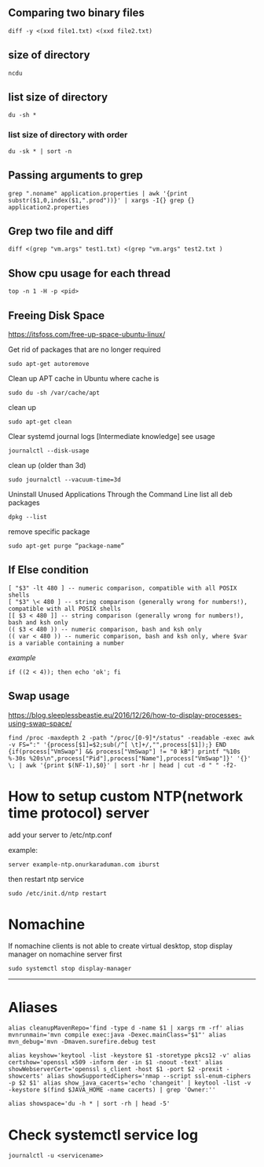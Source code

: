 ## Comparing two binary files

```
diff -y <(xxd file1.txt) <(xxd file2.txt)
```

## size of directory
```
ncdu
```

## list size of directory
```
du -sh *
```

### list size of directory with order
```
du -sk * | sort -n
```

## Passing arguments to grep 
```
grep ".noname" application.properties | awk '{print substr($1,0,index($1,".prod"))}' | xargs -I{} grep {} application2.properties 
```

## Grep two file and diff
```
diff <(grep "vm.args" test1.txt) <(grep "vm.args" test2.txt )
```
## Show cpu usage for each thread
```
top -n 1 -H -p <pid>
```
## Freeing Disk Space
https://itsfoss.com/free-up-space-ubuntu-linux/ 

Get rid of packages that are no longer required
```
sudo apt-get autoremove
```

 Clean up APT cache in Ubuntu
 where cache is
 ```
 sudo du -sh /var/cache/apt 
 ```
 
 clean up
```
sudo apt-get clean
```

Clear systemd journal logs [Intermediate knowledge]
see usage
```
journalctl --disk-usage
```
clean up (older than 3d)
```
sudo journalctl --vacuum-time=3d
```

Uninstall Unused Applications Through the Command Line
list all deb packages
```
dpkg --list
```

remove specific package
```
sudo apt-get purge “package-name”
```

## If Else condition
```
[ "$3" -lt 480 ] -- numeric comparison, compatible with all POSIX shells
[ "$3" \< 480 ] -- string comparison (generally wrong for numbers!), compatible with all POSIX shells
[[ $3 < 480 ]] -- string comparison (generally wrong for numbers!), bash and ksh only
(( $3 < 480 )) -- numeric comparison, bash and ksh only
(( var < 480 )) -- numeric comparison, bash and ksh only, where $var is a variable containing a number
```
*example*
```
if ((2 < 4)); then echo 'ok'; fi
```

## Swap usage
https://blog.sleeplessbeastie.eu/2016/12/26/how-to-display-processes-using-swap-space/
```
find /proc -maxdepth 2 -path "/proc/[0-9]*/status" -readable -exec awk -v FS=":" '{process[$1]=$2;sub(/^[ \t]+/,"",process[$1]);} END {if(process["VmSwap"] && process["VmSwap"] != "0 kB") printf "%10s %-30s %20s\n",process["Pid"],process["Name"],process["VmSwap"]}' '{}' \; | awk '{print $(NF-1),$0}' | sort -hr | head | cut -d " " -f2-
```

# How to setup custom NTP(network time protocol) server
add your server to /etc/ntp.conf

example:
```
server example-ntp.onurkaraduman.com iburst
```
then restart ntp service
```
sudo /etc/init.d/ntp restart
```

# Nomachine
If nomachine clients is not able to create virtual desktop, stop display manager on nomachine server first
````
sudo systemctl stop display-manager
````
----
# Aliases
```
alias cleanupMavenRepo='find -type d -name $1 | xargs rm -rf' alias mvnrunmain='mvn compile exec:java -Dexec.mainClass="$1"' alias mvn_debug='mvn -Dmaven.surefire.debug test
```
```
alias keyshow='keytool -list -keystore $1 -storetype pkcs12 -v' alias certshow='openssl x509 -inform der -in $1 -noout -text' alias showWebserverCert='openssl s_client -host $1 -port $2 -prexit -showcerts' alias showSupportedCiphers='nmap --script ssl-enum-ciphers -p $2 $1' alias show_java_cacerts='echo 'changeit' | keytool -list -v -keystore $(find $JAVA_HOME -name cacerts) | grep 'Owner:''
```
```
alias showspace='du -h * | sort -rh | head -5'
```
# Check systemctl service log
```
journalctl -u <servicename>
```
